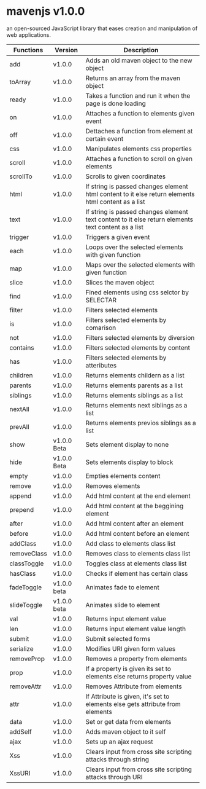# mavenjs v1.0.0
an open-sourced JavaScript library that eases creation and manipulation of web applications.

| Functions  | Version   | Description |
| ---------- | --------- | ----------- |
| add | v1.0.0 | Adds an old maven object to the new object |
| toArray | v1.0.0 | Returns an array from the maven object |
| ready | v1.0.0 | Takes a function and run it when the page is done loading |
| on | v1.0.0 | Attaches a function to elements given event  |
| off | v1.0.0 | Dettaches a function from element at certain event  |
| css | v1.0.0 | Manipulates elements css properties |
| scroll | v1.0.0 | Attaches a function to scroll on given elements |
| scrollTo | v1.0.0 | Scrolls to given coordinates |
| html | v1.0.0 | If string is passed changes element html content to it else return elements html content as a list |
| text | v1.0.0 | If string is passed changes element text content to it else return elements text content as a list |
| trigger | v1.0.0 | Triggers a given event |
| each | v1.0.0 | Loops over the selected elements with given function |
| map | v1.0.0 | Maps over the selected elements with given function |
| slice | v1.0.0 | Slices the maven object |
| find | v1.0.0 | Fined elements using css selctor by SELECTAR |
| filter | v1.0.0 | Filters selected elements |
| is | v1.0.0 | Filters selected elements by comarison |
| not | v1.0.0 | Filters selected elements by diversion |
| contains | v1.0.0 | Filters selected elements by content |
| has | v1.0.0 | Filters selected elements by atteributes |
| children | v1.0.0 | Returns elements childern as a list |
| parents | v1.0.0 | Returns elements parents as a list |
| siblings | v1.0.0 | Returns elements siblings as a list |
| nextAll | v1.0.0 | Returns elements next siblings as a list |
| prevAll | v1.0.0 | Returns elements previos siblings as a list |
| show | v1.0.0 Beta | Sets element display to none |
| hide | v1.0.0 Beta | Sets elements display to block |
| empty | v1.0.0 | Empties elements content |
| remove | v1.0.0 | Removes elements |
| append | v1.0.0 | Add html content at the end element |
| prepend | v1.0.0 | Add html content at the beggining element |
| after | v1.0.0 | Add html content after an element |
| before | v1.0.0 | Add html content before an element |
| addClass | v1.0.0 | Add class to elements class list |
| removeClass | v1.0.0 | Removes class to elements class list |
| classToggle | v1.0.0 | Toggles class at elements class list |
| hasClass | v1.0.0 | Checks if element has certain class |
| fadeToggle | v1.0.0 beta | Animates fade to element |
| slideToggle | v1.0.0 beta | Animates slide to element |
| val | v1.0.0 | Returns input element value |
| len | v1.0.0 | Returns input element value length |
| submit | v1.0.0 | Submit selected forms |
| serialize | v1.0.0 | Modifies URI given form values |
| removeProp | v1.0.0 | Removes a property from elements |
| prop | v1.0.0 | If a property is given its set to elements else returns property value |
| removeAttr | v1.0.0 | Removes Attribute from elements |
| attr | v1.0.0 | If Attribute is given, it's set to elements else gets attribute from elements |
| data | v1.0.0 | Set or get data from elements |
| addSelf | v1.0.0 | Adds maven object to it self |
| ajax | v1.0.0 | Sets up an ajax request |
| Xss | v1.0.0 | Clears input from cross site scripting attacks through string |
| XssURI| v1.0.0 | Clears input from cross site scripting attacks through URI |
